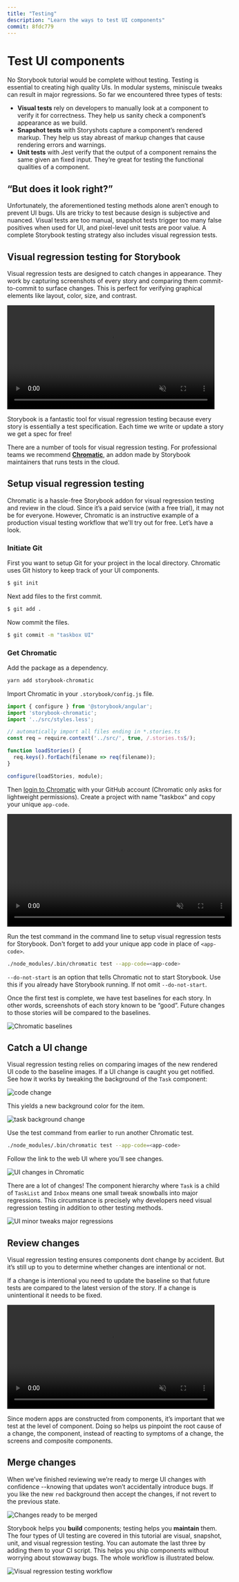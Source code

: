 ```yaml
---
title: "Testing"
description: "Learn the ways to test UI components"
commit: 8fdc779
---
```


# Test UI components

No Storybook tutorial would be complete without testing. Testing is essential to creating high quality UIs. In modular systems, miniscule tweaks can result in major regressions. So far we encountered three types of tests:

* **Visual tests** rely on developers to manually look at a component to verify it for correctness. They help us sanity check a component’s appearance as we build.
* **Snapshot tests** with Storyshots capture a component’s rendered markup. They help us stay abreast of markup changes that cause rendering errors and warnings.
* **Unit tests** with Jest verify that the output of a component remains the same given an fixed input. They’re great for testing the functional qualities of a component.

## “But does it look right?”

Unfortunately, the aforementioned testing methods alone aren’t enough to prevent UI bugs. UIs are tricky to test because design is subjective and nuanced. Visual tests are too manual, snapshot tests trigger too many false positives when used for UI, and pixel-level unit tests are poor value. A complete Storybook testing strategy also includes visual regression tests.

## Visual regression testing for Storybook

Visual regression tests are designed to catch changes in appearance. They work by capturing screenshots of every story and comparing them commit-to-commit to surface changes. This is perfect for verifying graphical elements like layout, color, size, and contrast.

<video autoPlay muted playsInline loop style="width:480px; margin: 0 auto;">
  <source
    src="/visual-regression-testing.mp4"
    type="video/mp4"
  />
</video>

Storybook is a fantastic tool for visual regression testing because every story is essentially a test specification. Each time we write or update a story we get a spec for free!

There are a number of tools for visual regression testing. For professional teams we recommend [**Chromatic**](https://www.chromaticqa.com/), an addon made by Storybook maintainers that runs tests in the cloud.

## Setup visual regression testing

Chromatic is a hassle-free Storybook addon for visual regression testing and review in the cloud. Since it’s a paid service (with a free trial), it may not be for everyone. However, Chromatic is an instructive example of a production visual testing workflow that we'll try out for free. Let’s have a look.

### Initiate Git

First you want to setup Git for your project in the local directory. Chromatic uses Git history to keep track of your UI components.

```bash
$ git init
```

Next add files to the first commit.

```bash
$ git add .
```

Now commit the files.

```bash
$ git commit -m "taskbox UI"
```

### Get Chromatic

Add the package as a dependency.

```bash
yarn add storybook-chromatic
```

Import Chromatic in your `.storybook/config.js` file.

```javascript
import { configure } from '@storybook/angular';
import 'storybook-chromatic';
import '../src/styles.less';

// automatically import all files ending in *.stories.ts
const req = require.context('../src/', true, /.stories.ts$/);

function loadStories() {
  req.keys().forEach(filename => req(filename));
}

configure(loadStories, module);
```

Then [login to Chromatic](https://www.chromaticqa.com/start) with your GitHub account (Chromatic only asks for lightweight permissions). Create a project with name "taskbox" and copy your unique `app-code`.

<video autoPlay muted playsInline loop style="width:520px; margin: 0 auto;">
  <source
    src="/chromatic-setup-learnstorybook.mp4"
    type="video/mp4"
  />
</video>

Run the test command in the command line to setup visual regression tests for Storybook. Don't forget to add your unique app code in place of `<app-code>`.

```bash
./node_modules/.bin/chromatic test --app-code=<app-code>
```

<div class="aside">
<code>--do-not-start</code> is an option that tells Chromatic not to start Storybook. Use this if you already have Storybook running. If not omit <code>--do-not-start</code>.
</div>

Once the first test is complete, we have test baselines for each story. In other words, screenshots of each story known to be “good”. Future changes to those stories will be compared to the baselines.

![Chromatic baselines](/chromatic-baselines.png)

## Catch a UI change

Visual regression testing relies on comparing images of the new rendered UI code to the baseline images. If a UI change is caught you get notified. See how it works by tweaking the background of the `Task` component:

![code change](/chromatic-change-to-task-component.png)

This yields a new background color for the item.

![task background change](/chromatic-task-change.png)

Use the test command from earlier to run another Chromatic test.

```bash
./node_modules/.bin/chromatic test --app-code=<app-code>
```

Follow the link to the web UI where you’ll see changes.

![UI changes in Chromatic](/chromatic-catch-changes.png)

There are a lot of changes! The component hierarchy where `Task` is a child of `TaskList` and `Inbox` means one small tweak snowballs into major regressions. This circumstance is precisely why developers need visual regression testing in addition to other testing methods.

![UI minor tweaks major regressions](/minor-major-regressions.gif)

## Review changes

Visual regression testing ensures components dont change by accident. But it’s still up to you to determine whether changes are intentional or not.

If a change is intentional you need to update the baseline so that future tests are compared to the latest version of the story. If a change is unintentional it needs to be fixed.

<video autoPlay muted playsInline loop style="width:480px; margin: 0 auto;">
  <source
    src="/website-workflow-review-merge-optimized.mp4"
    type="video/mp4"
  />
</video>

Since modern apps are constructed from components, it’s important that we test at the level of component. Doing so helps us pinpoint the root cause of a change, the component, instead of reacting to symptoms of a change, the screens and composite components.

## Merge changes

When we’ve finished reviewing we’re ready to merge UI changes with confidence --knowing that updates won’t accidentally introduce bugs. If you like the new `red` background then accept the changes, if not revert to the previous state.

![Changes ready to be merged](/chromatic-review-finished.png)

Storybook helps you **build** components; testing helps you **maintain** them. The four types of UI testing are covered in this tutorial are visual, snapshot, unit, and visual regression testing. You can automate the last three by adding them to your CI script. This helps you ship components without worrying about stowaway bugs. The whole workflow is illustrated below.

![Visual regression testing workflow](/cdd-review-workflow.png)
